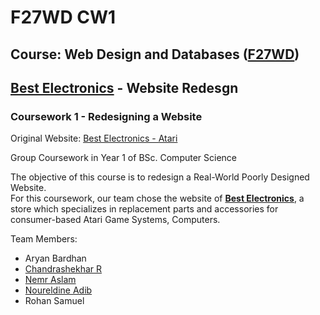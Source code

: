 # F27WD CW1
## Course: Web Design and Databases ([F27WD](https://www.hw.ac.uk/documents/pams/202021/F27WD_202021.pdf))
## [Best Electronics](http://best-electronics-ca.com/) - Website Redesgn
### Coursework 1 - Redesigning a Website
Original Website: [Best Electronics - Atari](http://best-electronics-ca.com/)

Group Coursework in Year 1 of BSc. Computer Science

The objective of this course is to redesign a Real-World Poorly Designed Website.<br>
For this coursework, our team chose the website of [**Best Electronics**](https://www.best-electronics-ca.com/), a store which specializes in replacement parts and accessories for consumer-based Atari Game Systems, Computers.

Team Members:
- Aryan Bardhan
- [Chandrashekhar R](https://github.com/cr2007)
- [Nemr Aslam](https://github.com/Nimmbo02)
- [Noureldine Adib](https://github.com/X688506)
- Rohan Samuel

